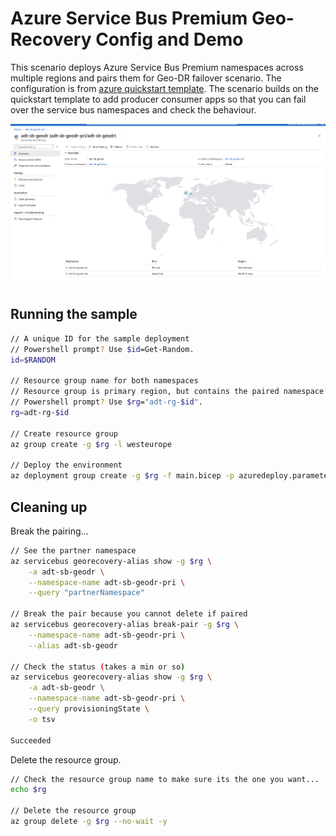 # Azure Service Bus Premium Geo-Recovery Config and Demo

This scenario deploys Azure Service Bus Premium namespaces across multiple regions and pairs them for Geo-DR failover scenario. The configuration is from [azure quickstart template](https://github.com/Azure/azure-quickstart-templates/tree/master/quickstarts/microsoft.servicebus/servicebus-create-namespace-geo-recoveryconfiguration). The scenario builds on the quickstart template to add producer consumer apps so that you can fail over the service bus namespaces and check the behaviour.

![geo-recovery config](.assets/service-bus-geo-recovery-config.png)

## Running the sample

```sh
// A unique ID for the sample deployment
// Powershell prompt? Use $id=Get-Random.
id=$RANDOM

// Resource group name for both namespaces
// Resource group is primary region, but contains the paired namespace in secondary region
// Powershell prompt? Use $rg="adt-rg-$id".
rg=adt-rg-$id

// Create resource group
az group create -g $rg -l westeurope

// Deploy the environment
az deployment group create -g $rg -f main.bicep -p azuredeploy.parameters.json
```

## Cleaning up

Break the pairing...

```sh
// See the partner namespace
az servicebus georecovery-alias show -g $rg \
    -a adt-sb-geodr \
    --namespace-name adt-sb-geodr-pri \
    --query "partnerNamespace"

// Break the pair because you cannot delete if paired
az servicebus georecovery-alias break-pair -g $rg \
    --namespace-name adt-sb-geodr-pri \
    --alias adt-sb-geodr

// Check the status (takes a min or so)
az servicebus georecovery-alias show -g $rg \
    -a adt-sb-geodr \
    --namespace-name adt-sb-geodr-pri \
    --query provisioningState \
    -o tsv

Succeeded
```

Delete the resource group.

```sh
// Check the resource group name to make sure its the one you want...
echo $rg

// Delete the resource group
az group delete -g $rg --no-wait -y
```
